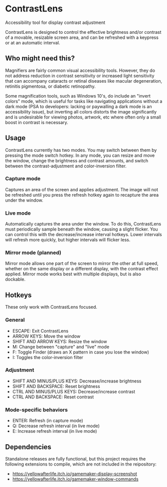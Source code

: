 # ContrastLens
Accessibility tool for display contrast adjustment

ContrastLens is designed to control the effective brightness and/or contrast of a movable, resizable screen area, and can be refreshed with a keypress or at an automatic interval.

## Who might need this?
Magnifiers are fairly common visual accessibility tools. However, they do not address reduction in contrast sensitivity or increased light sensitivity that can accompany cataracts or retinal diseases like macular degeneration, retinitis pigmentosa, or diabetic retinopathy.

Some magnification tools, such as Windows 10's, do include an "invert colors" mode, which is useful for tasks like navigating applications without a dark mode (PSA to developers: lacking or paywalling a dark mode is an accessibility issue), but inverting all colors distorts the image significantly and is undesirable for viewing photos, artwork, etc where often only a small boost in contrast is necessary.

## Usage
ContrastLens currently has two modes. You may switch between them by pressing the mode switch hotkey. In any mode, you can resize and move the window, change the brightness and contrast amounts, and switch between the contrast-adjustment and color-inversion filter.

### Capture mode
Captures an area of the screen and applies adjustment. The image will not be refreshed until you press the refresh hotkey again to recapture the area under the window.

### Live mode
Automatically captures the area under the window. To do this, ContrastLens must periodically sample beneath the window, causing a slight flicker. You can control this with the decrease/increase interval hotkeys. Lower intervals will refresh more quickly, but higher intervals will flicker less.

### Mirror mode (planned)
Mirror mode allows one part of the screen to mirror the other at full speed, whether on the same display or a different display, with the contrast effect applied. Mirror mode works best with multiple displays, but is also dockable.

## Hotkeys
These only work with ContrastLens focused.

### General

* ESCAPE: Exit ContrastLens
* ARROW KEYS:  Move the window
* SHIFT AND ARROW KEYS: Resize the window
* M: Change between "capture" and "live" mode
* F: Toggle Finder (draws an X pattern in case you lose the window)
* I: Toggles the color-inversion filter

### Adjustment

* SHIFT AND MINUS/PLUS KEYS: Decrease/increase brightness
* SHIFT AND BACKSPACE: Reset brightness
* CTRL AND MINUS/PLUS KEYS: Decrease/increase contrast
* CTRL AND BACKSPACE: Reset contrast

### Mode-specific behaviors

 * ENTER: Refresh (in capture mode)
 * Q: Decrease refresh interval (in live mode)
 * E: Increase refresh interval (in live mode)
    
## Dependencies
Standalone releases are fully functional, but this project requires the following extensions to compile, which are not included in the reipository:

* https://yellowafterlife.itch.io/gamemaker-display-screenshot
* https://yellowafterlife.itch.io/gamemaker-window-commands
